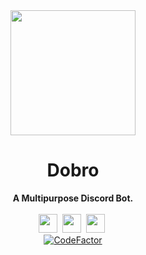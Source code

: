 <div align="center">
    <a href="https://cdn.discordapp.com/attachments/873498951112884225/902947562091339826/Dobro_v2.png"><img src="https://cdn.discordapp.com/attachments/873498951112884225/902947562091339826/Dobro_v2.png" height="200" width="200"></a>
    <h1>Dobro</h1>
    <strong>A Multipurpose Discord Bot.</strong><br><br>
    <img src="https://forthebadge.com/images/badges/made-with-javascript.svg" height="30">&nbsp;
    <img src="https://forthebadge.com/images/badges/built-with-love.svg" height="30">&nbsp;
    <a href="https://discord.gg/qD8GxsuWZ2"><img src="https://img.shields.io/discord/860251548231532584.svg?style=for-the-badge" height="30"></a>&nbsp;<br>
<a href="https://www.codefactor.io/repository/github/dobrodev/dobro-v2"><img src="https://www.codefactor.io/repository/github/dobrodev/dobro-v2/badge" alt="CodeFactor" /></a>
</div>
